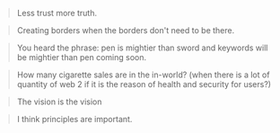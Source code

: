 

> Less trust more truth.

> Creating  borders when the borders don't need to be there.

> You heard the phrase: pen is mightier than sword and keywords will be mightier than pen coming soon.

> How many cigarette sales are in the in-world? (when there is a lot of quantity of web 2 if it is the reason of health and security for users?)

> The vision is the vision 

> I think principles are important.

